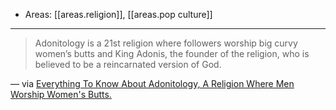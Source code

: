 
- Areas: [[areas.religion]], [[areas.pop culture]]

---

> Adonitology is a 21st religion where followers worship big curvy women’s butts and King Adonis, the founder of the religion, who is believed to be a reincarnated version of God.

— via [Everything To Know About Adonitology, A Religion Where Men Worship Women's Butts.](https://rnn.ng/everything-to-know-about-adonitology/)
